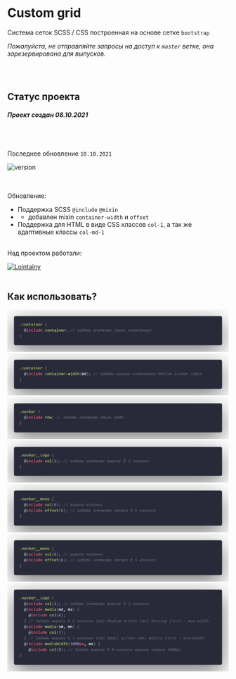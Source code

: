 # Custom grid

Система сеток SCSS / CSS построенная на основе сетке `bootstrap`

_Пожалуйста, не отправляйте запросы на доступ к `master` ветке, она зарезервирована для выпусков._

<br/><br/>

## Статус проекта

##### Проект создан 08.10.2021

<br/><br/>

<!-- обновление проекта -->

Последнее обновление `10.10.2021`

![version](https://img.shields.io/badge/ver-1.1-2C394B?style=for-the-badge&labelColor=ECA013&logoColor=FFF)

<br/><br/>
Обновление:

<!-- Текущее обновление-->

- Поддержка SCSS `@include` `@mixin`
- - добавлен mixin `container-width` и `offset`
- Поддержка для HTML в виде CSS классов `col-1`, а так же адаптивные классы `col-md-1`
  <br></br>

Над проектом работали:

[![Lointainy](https://img.shields.io/badge/-lointainy-ECA013?style=for-the-badge&logo=github&&logoColor=FFF)](https://github.com/Lointainy)
<br/><br/>

## Как использовать?

![Стиль контейнера](/img/container.png "Задать элементу стиль контейнера")
![Стиль контейнера](/img/container-width.png "Задать контейнеру ширину")
![Стиль ряда](/img/row.png "Задать элементу стиль ряда")
![Стиль колонки](/img/col.png "Задать элементу ширину в 3 колонки")
![Стиль отступа](/img/offset.png "Задать элементу отступ")
![Стиль колонки](/img/offset.png "Задать элементу отступ")
![Медиа](/img/media.png "Добавить стиль исходя из ширины экрана")
